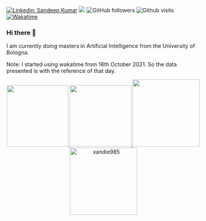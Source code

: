 [![Linkedin: Sandeep Kumar](https://img.shields.io/badge/-Sandeep_Kumar_Kushwaha-blue?style=flat-square&logo=Linkedin&logoColor=white&link=https://www.linkedin.com/in/xandie985/)](https://www.linkedin.com/in/xandie985/)
[<img src="https://img.shields.io/badge/sxandie-%23E4405F.svg?&style=flat&logo=instagram&logoColor=white" />](https://instagram.com/sxandie)
![GitHub followers](https://img.shields.io/github/followers/xandie985?label=Follow&style=social)
![Github visits](https://komarev.com/ghpvc/?username=xandie985&label=Profile%20views&color=ce9927&style=flat)
[![Wakatime](https://wakatime.com/badge/user/6b8b0b45-01a1-43cc-915f-25035793aaf1.svg)](https://wakatime.com/@6b8b0b45-01a1-43cc-915f-25035793aaf1)
### Hi there 👋
I am currently doing masters in Artificial Intelligence from the University of Bologna. 

Note: I started using wakatime from 18th October 2021. So the data presented is with the reference of that day.

<!--
[![Github stats](https://github.com/xandie985/stats/blob/master/generated/overview.svg)]
-->
<p align="center">
<a href="https://github.com/xandie985">
  <img height="160" src="https://github-readme-stats.vercel.app/api?username=xandie985&show_icons=true&theme=tokyonight"/>
  <img height="160" src="https://github-readme-streak-stats.herokuapp.com/?user=xandie985&theme=tokyonight&show_icons=true"/>
  <img height="175" src="https://github-readme-stats.vercel.app/api/wakatime?username=sxandie&theme=tokyonight/:last_30_days"/>
  <img height="175" src="https://github-readme-stats.vercel.app/api/top-langs?username=xandie985&layout=compact&theme=tokyonight&count_private=true&langs_count=10" alt="xandie985" />
</a>
</p>
